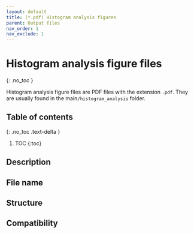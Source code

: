 ```yaml
---
layout: default
title: (*.pdf) Histogram analysis figures
parent: Output files
nav_order: 1
nav_exclude: 1
---
```



# Histogram analysis figure files
{: .no_toc }

Histogram analysis figure files are PDF files with the extension `.pdf`. They are usually found in the main`/histogram_analysis` folder.

## Table of contents
{: .no_toc .text-delta }

1. TOC
{:toc}

## Description

## File name

## Structure

## Compatibility
